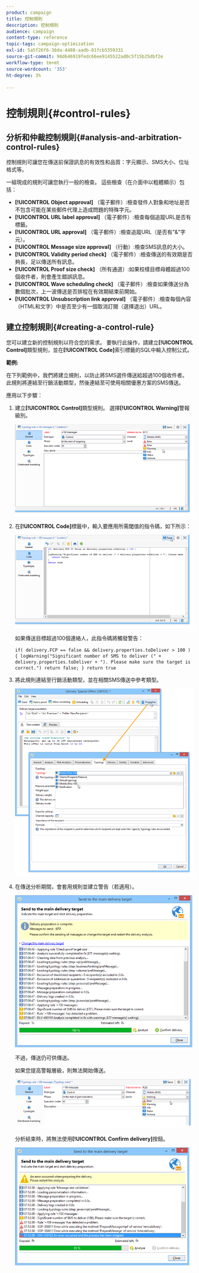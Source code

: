 ```yaml
---
product: campaign
title: 控制規則
description: 控制規則
audience: campaign
content-type: reference
topic-tags: campaign-optimization
exl-id: 5a5f26f6-38da-4488-aadb-81fcb5359331
source-git-commit: 98d646919fedc66ee9145522ad0c5f15b25dbf2e
workflow-type: tm+mt
source-wordcount: '353'
ht-degree: 3%

---
```


# 控制規則{#control-rules}

## 分析和仲裁控制規則{#analysis-and-arbitration-control-rules}

控制規則可讓您在傳送前保證訊息的有效性和品質：字元顯示、SMS大小、位址格式等。

一組現成的規則可讓您執行一般的檢查。 這些檢查（在介面中以粗體顯示）包括：

* **[!UICONTROL Object approval]** （電子郵件）:檢查發件人對象和地址是否不包含可能在某些郵件代理上造成問題的特殊字元。
* **[!UICONTROL URL label approval]** （電子郵件）:檢查每個追蹤URL是否有標籤。
* **[!UICONTROL URL approval]** （電子郵件）:檢查追蹤URL（是否有&quot;&amp;&quot;字元）。
* **[!UICONTROL Message size approval]** （行動）:檢查SMS訊息的大小。
* **[!UICONTROL Validity period check]** （電子郵件）:檢查傳送的有效期是否夠長，足以傳送所有訊息。
* **[!UICONTROL Proof size check]** （所有通道）:如果校樣目標母體超過100個收件者，則會產生錯誤訊息。
* **[!UICONTROL Wave scheduling check]** （電子郵件）:檢查如果傳送分為數個批次，上一波傳送是否排程在有效期結束前開始。
* **[!UICONTROL Unsubscription link approval]** （電子郵件）:檢查每個內容（HTML和文字）中是否至少有一個取消訂閱（選擇退出）URL。

## 建立控制規則{#creating-a-control-rule}

您可以建立新的控制規則以符合您的需求。 要執行此操作，請建立&#x200B;**[!UICONTROL Control]**&#x200B;類型規則，並在&#x200B;**[!UICONTROL Code]**&#x200B;索引標籤的SQL中輸入控制公式。

**範例:**

在下列範例中，我們將建立規則，以防止將SMS選件傳送給超過100個收件者。 此規則將連結至行銷活動類型，然後連結至可使用相關優惠方案的SMS傳送。

應用以下步驟：

1. 建立&#x200B;**[!UICONTROL Control]**&#x200B;類型規則。 選擇&#x200B;**[!UICONTROL Warning]**&#x200B;警報級別。

   ![](assets/campaign_opt_create_control_01.png)

1. 在&#x200B;**[!UICONTROL Code]**&#x200B;標籤中，輸入要應用所需閾值的指令碼，如下所示：

   ![](assets/campaign_opt_create_control_02.png)

   如果傳送目標超過100個連絡人，此指令碼將觸發警告：

   ```
   if( delivery.FCP == false && delivery.properties.toDeliver > 100 ) { logWarning("Significant number of SMS to deliver (" + delivery.properties.toDeliver + "). Please make sure the target is correct.") return false; } return true
   ```

1. 將此規則連結至行銷活動類型，並在相關SMS傳送中參考類型。

   ![](assets/campaign_opt_create_control_03.png)

1. 在傳送分析期間，會套用規則並建立警告（若適用）。

   ![](assets/campaign_opt_create_control_04.png)

   不過，傳送仍可供傳送。

   如果您提高警報層級，則無法開始傳送。

   ![](assets/campaign_opt_create_control_05.png)

   分析結束時，將無法使用&#x200B;**[!UICONTROL Confirm delivery]**&#x200B;按鈕。

   ![](assets/campaign_opt_create_control_06.png)
